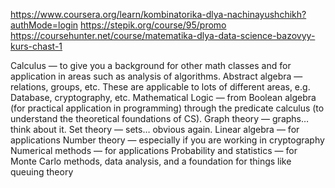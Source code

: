 https://www.coursera.org/learn/kombinatorika-dlya-nachinayushchikh?authMode=login
https://stepik.org/course/95/promo
https://coursehunter.net/course/matematika-dlya-data-science-bazovyy-kurs-chast-1


Calculus — to give you a background for other math classes and for application in areas such as analysis of algorithms.
Abstract algebra — relations, groups, etc. These are applicable to lots of different areas, e.g. Database, cryptography, etc.
Mathematical Logic — from Boolean algebra (for practical application in programming) through the predicate calculus (to understand the theoretical foundations of CS).
Graph theory — graphs… think about it.
Set theory — sets… obvious again.
Linear algebra — for applications
Number theory — especially if you are working in cryptography
Numerical methods — for applications
Probability and statistics — for Monte Carlo methods, data analysis, and a foundation for things like queuing theory

